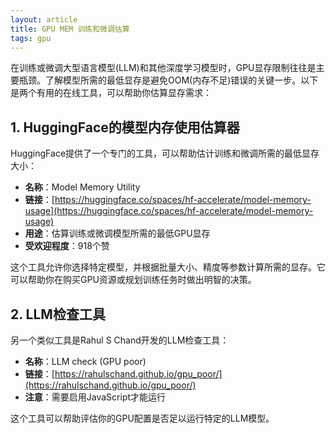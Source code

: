 ```yaml
---
layout: article
title: GPU MEM 训练和微调估算
tags: gpu
---
```



在训练或微调大型语言模型(LLM)和其他深度学习模型时，GPU显存限制往往是主要瓶颈。了解模型所需的最低显存是避免OOM(内存不足)错误的关键一步。以下是两个有用的在线工具，可以帮助你估算显存需求：

## 1. HuggingFace的模型内存使用估算器

HuggingFace提供了一个专门的工具，可以帮助估计训练和微调所需的最低显存大小：

- **名称**：Model Memory Utility
- **链接**：[https://huggingface.co/spaces/hf-accelerate/model-memory-usage](https://huggingface.co/spaces/hf-accelerate/model-memory-usage)
- **用途**：估算训练或微调模型所需的最低GPU显存
- **受欢迎程度**：918个赞

这个工具允许你选择特定模型，并根据批量大小、精度等参数计算所需的显存。它可以帮助你在购买GPU资源或规划训练任务时做出明智的决策。

## 2. LLM检查工具

另一个类似工具是Rahul S Chand开发的LLM检查工具：

- **名称**：LLM check (GPU poor)
- **链接**：[https://rahulschand.github.io/gpu_poor/](https://rahulschand.github.io/gpu_poor/)
- **注意**：需要启用JavaScript才能运行

这个工具可以帮助评估你的GPU配置是否足以运行特定的LLM模型。

